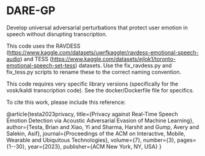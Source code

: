 # DARE-GP
Develop universal adversarial perturbations that protect user emotion in speech without disrupting transcription. 

This code uses the RAVDESS (https://www.kaggle.com/datasets/uwrfkaggler/ravdess-emotional-speech-audio) and TESS (https://www.kaggle.com/datasets/ejlok1/toronto-emotional-speech-set-tess) datasets. Use the fix_ravdess.py and fix_tess.py scripts to rename these to the correct naming convention.

This code requires very specific library versions (specifically for the vosk/kaldi transcription code). See the docker/Dockerfile file for specifics. 

To cite this work, please include this reference:

@article{testa2023privacy,
  title={Privacy against Real-Time Speech Emotion Detection via Acoustic Adversarial Evasion of Machine Learning},
  author={Testa, Brian and Xiao, Yi and Sharma, Harshit and Gump, Avery and Salekin, Asif},
  journal={Proceedings of the ACM on Interactive, Mobile, Wearable and Ubiquitous Technologies},
  volume={7},
  number={3},
  pages={1--30},
  year={2023},
  publisher={ACM New York, NY, USA}
}
